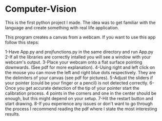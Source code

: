 # Computer-Vision
This is the first python project I made. The idea was to get familiar with the language and create something with real life application.

This program creates a canvas from a webcam.
If you want to use this app follow this steps:

1-Have App.py and projfunctions.py in the same directory and run App.py
2-If all the libraries are correctly intalled you will see a window with your webcam's output.
3-Place your webcam onto a flat surface pointing downwards. (See pdf for more explanation).
4-Using right and left click on the mouse you can move the left and right blue dots respectively. They are the delimiters of your canvas (see pdf for pictures).
5-Adjust the sliders if your pointer (could be your finger or a pencil)  is not detected correctly.
6-Once you get accurate detection of the tip of your pointer start the calibration process.
  4 points in the corners and one in the center should be enough, but this might depend on your setup.
7-Hit the restart button and start drawing.
8-If you experience any issues or don't want to go through the process I recommend reading the pdf where I state the most interesting results.
